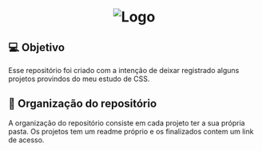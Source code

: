 <h1 align="center">
<!--   <img alt="Ícone do projeto" title="Terminal" src=".github/" width="100px" /> -->
   <img alt="Logo" src="https://i.imgur.com/kJlW4jI.png">
</h1>
</p>

## 💻 Objetivo

Esse repositório foi criado com a intenção de deixar registrado alguns projetos provindos do meu estudo de CSS. 

## 📂 Organização do repositório

A organização do repositório consiste em cada projeto ter a sua própria pasta. Os projetos tem um readme próprio e os finalizados contem um link de acesso. 
